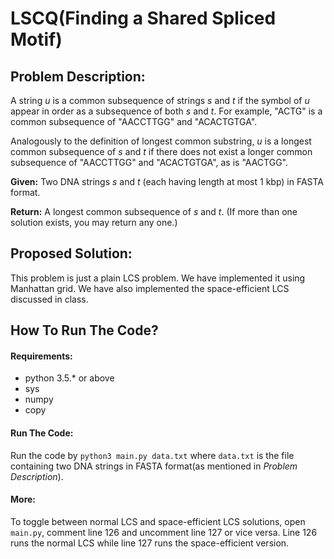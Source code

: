 # LSCQ(Finding a Shared Spliced Motif)

## Problem Description:

A string _u_ is a common subsequence of strings _s_ and _t_ if the symbol of _u_ appear in order as a subsequence of both _s_ and _t_. For example, \"ACTG\" is a common subsequence of \"AACCTTGG\" and \"ACACTGTGA\".

Analogously to the definition of longest common substring, _u_ is a longest common subsequence of _s_ and _t_ if there does not exist a longer common subsequence of \"AACCTTGG\" and \"ACACTGTGA\", as is \"AACTGG\".

**Given:** Two DNA strings _s_ and _t_ (each having length at most 1 kbp) in FASTA format.

**Return:** A longest common subsequence of _s_ and _t_. (If more than one solution exists, you may return any one.)

## Proposed Solution:

This problem is just a plain LCS problem. We have implemented it using Manhattan grid. We have also implemented the space\-efficient LCS discussed in class.

## How To Run The Code?

#### Requirements:

* python 3.5.* or above
* sys
* numpy
* copy

#### Run The Code:

Run the code by `python3 main.py data.txt` where `data.txt` is the file containing two DNA strings in FASTA format(as mentioned in _Problem Description_).

#### More:

To toggle between normal LCS and space-efficient LCS solutions, open `main.py`, comment line 126 and uncomment line 127 or vice versa. Line 126 runs the normal LCS while line 127 runs the space\-efficient version.
